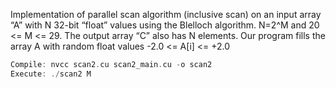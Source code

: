 Implementation of parallel scan algorithm (inclusive scan) on an input array “A” with N 32-bit “float” values using the Blelloch algorithm.
N=2^M and 20 <= M <= 29. The output array “C” also has N elements. 
Our program fills the array A with random float values -2.0 <= A[i] <= +2.0

``` cpp
Compile: nvcc scan2.cu scan2_main.cu -o scan2
Execute: ./scan2 M
```
